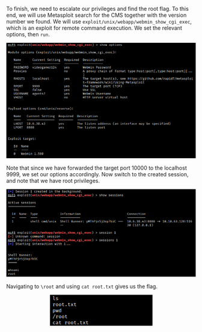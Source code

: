 To finish, we need to escalate our privileges and find the root flag. To this end, we will use Metasploit search for the CMS together with the version number we found. We will use `exploit/unix/webapp/webmin_show_cgi_exec`, which is an exploit for remote command execution. We set the relevant options, then `run`.

<center>

![51f57f22248b3479f0b72aac6c2ba2ea.png](/Game%20Zone/_resources/51f57f22248b3479f0b72aac6c2ba2ea-1.png)

</center>

Note that since we have forwarded the target port 10000 to the localhost 9999, we set our options accordingly. Now switch to the created session, and note that we have root privileges.

<center>

![c31a92ca2cc205c6e80e6d8ede9d23f6.png](/Game%20Zone/_resources/c31a92ca2cc205c6e80e6d8ede9d23f6-1.png)

</center>

Navigating to `\root` and using `cat root.txt` gives us the flag.

<center>

![d3ad78ec957be9558eb58cf0c475f19c.png](/Game%20Zone/_resources/d3ad78ec957be9558eb58cf0c475f19c-1.png)

</center>